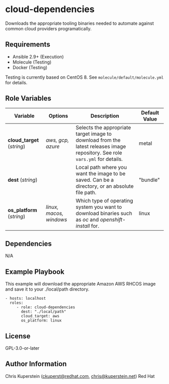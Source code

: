 cloud-dependencies
=========

Downloads the appropriate tooling binaries needed to automate against common cloud providers programatically.

Requirements
------------

* Ansible 2.9+ (Execution)
* Molecule (Testing)
* Docker (Testing)

Testing is currently based on CentOS 8. See `molecule/default/molecule.yml` for details.

Role Variables
--------------


| Variable | Options | Description | Default Value |
|--|--|--|--|
| **cloud_target** (*string*) | *aws, gcp, azure* | Selects the appropriate target image to download from the latest releases image repository. See role `vars.yml` for details. | metal |
| **dest** (*string*) |  | Local path where you want the image to be saved. Can be a directory, or an absolute file path. | "bundle" |
|**os_platform** (*string*)| *linux, macos, windows* | Which type of operating system you want to download binaries such as *oc* and *openshift-install* for. | linux |


Dependencies
------------

N/A

Example Playbook
----------------

This example will download the appropriate Amazon AWS RHCOS image and save it to your ./local/path directory.

    - hosts: localhost
      roles:
         - role: cloud-dependencies
           dest: "./local/path"
           cloud_target: aws
           os_platform: linux

License
-------

GPL-3.0-or-later

Author Information
------------------

Chris Kuperstein (ckuperst@redhat.com, chris@kuperstein.net) Red Hat
